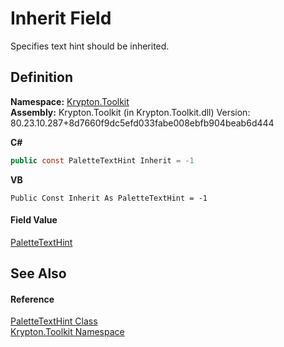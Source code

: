 # Inherit Field


Specifies text hint should be inherited.



## Definition
**Namespace:** <a href="79d2eac2-21f4-54ff-7552-b20c33c30600.md">Krypton.Toolkit</a>  
**Assembly:** Krypton.Toolkit (in Krypton.Toolkit.dll) Version: 80.23.10.287+8d7660f9dc5efd033fabe008ebfb904beab6d444

**C#**
``` C#
public const PaletteTextHint Inherit = -1
```
**VB**
``` VB
Public Const Inherit As PaletteTextHint = -1
```



#### Field Value
<a href="337b9139-048d-9c52-b45d-d8bb3ebd7c63.md">PaletteTextHint</a>

## See Also


#### Reference
<a href="337b9139-048d-9c52-b45d-d8bb3ebd7c63.md">PaletteTextHint Class</a>  
<a href="79d2eac2-21f4-54ff-7552-b20c33c30600.md">Krypton.Toolkit Namespace</a>  
